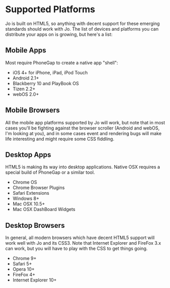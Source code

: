 Supported Platforms
===================

Jo is built on HTML5, so anything with decent support for these
emerging standards should work with Jo. The list of devices and
platforms you can distribute your apps on is growing, but here's
a list:

Mobile Apps
-----------

Most require PhoneGap to create a native app "shell":

- iOS 4+ for iPhone, iPad, iPod Touch
- Android 2.1+
- Blackberry 10 and PlayBook OS
- Tizen 2.2+
- webOS 2.0+

Mobile Browsers
---------------

All the mobile app platforms supported by Jo will work, but note that
in most cases you'll be fighting against the browser scroller (Android and
webOS, I'm looking at you), and in some cases event and rendering bugs
will make life interesting and might require some CSS fiddling.

Desktop Apps
------------

HTML5 is making its way into desktop applications. Native OSX requires a
special build of PhoneGap or a similar tool.

- Chrome OS
- Chrome Browser Plugins
- Safari Extensions
- Windows 8+
- Mac OSX 10.5+
- Mac OSX DashBoard Widgets

Desktop Browsers
----------------

In general, all modern browsers which have decent HTML5 support will work
well with Jo and its CSS3. Note that Internet Explorer and FireFox 3.x
can work, but you will have to play with the CSS to get things going.

- Chrome 9+
- Safari 5+
- Opera 10+
- FireFox 4+
- Internet Explorer 10+

